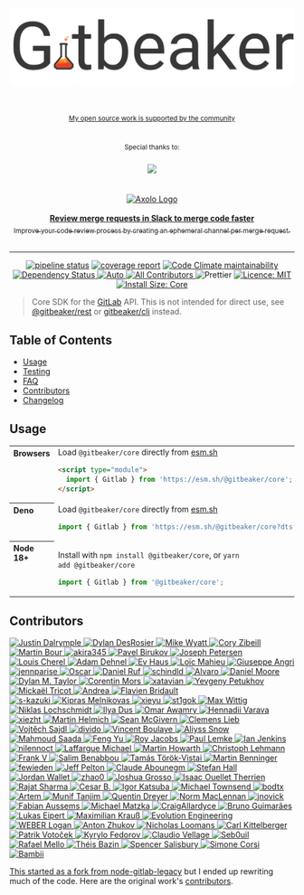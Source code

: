 <div align="center">
  <br>
  <br>
  <img alt="gitbeaker" src="../../.github/ASSETS/header.svg">
  <br>
  <br>
  <br>
</div>

<div align="center">
  <p>
		<sup>
			<a href="https://github.com/jdalrymple">My open source work is supported by the community</a>
		</sup>
	</p>
  <br>
	<sup>Special thanks to:</sup>
	<br>
	<br>

  <a href="https://wearecws.com/">
    <img src="https://wearecws.com/images/brand/cws-logo.svg" width="210">
  </a>

  <br>
	<br>
  <br>

  <a href="https://axolo.co/gitlab-slack-integration/?ref=gitbeaker">
  <div>
    <img src="https://apichaos.s3.eu-west-3.amazonaws.com/logo_axolo.png" width="210" alt="Axolo Logo"/>
    <br>
    <br>
  </div>
  <b>Review merge requests in Slack to merge code faster</b>
  <div>
    <sub>Improve your code review process by creating an ephemeral channel per merge request.</sub>
    <br>
  </div>
  </a>

  <br>
  <hr>
</div>

<p align="center">
   <a href="https://gitlab.com/jdalrymple/gitbeaker/-/commits/main"><img alt="pipeline status" src="https://gitlab.com/jdalrymple/gitbeaker/badges/main/pipeline.svg?ignore_skipped=true" /></a>
   <a href="https://gitlab.com/jdalrymple/gitbeaker/-/commits/main"><img alt="coverage report" src="https://gitlab.com/jdalrymple/gitbeaker/badges/main/coverage.svg?job=test:unit:core" /></a>
  <a href="https://codeclimate.com/github/jdalrymple/gitbeaker">
    <img src="https://codeclimate.com/github/jdalrymple/gitbeaker/badges/gpa.svg" alt="Code Climate maintainability">
  </a>
  <a href="https://img.shields.io/librariesio/release/npm/@gitbeaker/core">
    <img src="https://img.shields.io/librariesio/release/npm/@gitbeaker/core" alt="Dependency Status" />
  </a>
  <a href="https://github.com/intuit/auto">
    <img src="https://img.shields.io/badge/release-auto.svg?colorA=888888&colorB=9B065A&label=auto" alt="Auto">
  </a>
  <a href="#contributors-">
    <img src="https://img.shields.io/badge/all_contributors-orange.svg?style=round" alt="All Contributors" />
  </a>
  <img src="https://img.shields.io/badge/code%20style-prettier-ff69b4.svg" alt="Prettier">
  <a href="LICENSE.md">
    <img src="https://img.shields.io/badge/License-MIT-yellow.svg" alt="Licence: MIT">
  </a>
  <a href="https://packagephobia.now.sh/result?p=@gitbeaker/core">
    <img src="https://packagephobia.now.sh/badge?p=@gitbeaker/core" alt="Install Size: Core">
  </a>
</p>

> Core SDK for the [GitLab](https://gitlab.com/gitlab-org/gitlab/) API. This is not intended for direct use, see [@gitbeaker/rest](https://www.npmjs.com/package/@gitbeaker/rest) or [gitbeaker/cli](https://www.npmjs.com/package/@gitbeaker/cli) instead.

## Table of Contents

- [Usage](#usage)
- [Testing](../../docs/TESTING.md)
- [FAQ](../../FAQ.md)
- [Contributors](#contributors)
- [Changelog](./CHANGELOG.md)

## Usage

<table>
<tbody valign=top align=left>
<tr><th>
Browsers
</th><td width=100%>
Load <code>@gitbeaker/core</code> directly from <a href="https://esm.sh">esm.sh</a>

```html
<script type="module">
  import { Gitlab } from 'https://esm.sh/@gitbeaker/core';
</script>
```

</td></tr>
<tr><th>
Deno
</th><td width=100%>
Load <code>@gitbeaker/core</code> directly from <a href="https://esm.sh">esm.sh</a>

```ts
import { Gitlab } from 'https://esm.sh/@gitbeaker/core?dts';
```

</td></tr>
<tr><th>
Node 18+
</th><td>

Install with <code>npm install @gitbeaker/core</code>, or <code>yarn add @gitbeaker/core</code>

```js
import { Gitlab } from '@gitbeaker/core';
```

</td></tr>
</tbody>
</table>

## Contributors

<!-- ALL-CONTRIBUTORS-LIST:START - Do not remove or modify this section -->
<!-- prettier-ignore-start -->
<!-- markdownlint-disable -->
<p>
    <tr>
      <td align="center" valign="top" width="3.84%"><a href="https://github.com/jdalrymple"><img src="https://images.weserv.nl/?url=https://avatars3.githubusercontent.com/u/3743662?v=4&h=25&w=25&fit=cover&mask=circle&maxage=7d" alt="Justin Dalrymple"/></td>
      <td align="center" valign="top" width="3.84%"><a href="https://github.com/dylandesrosier"><img src="https://images.weserv.nl/?url=https://avatars.githubusercontent.com/u/13701258?v=4&h=25&w=25&fit=cover&mask=circle&maxage=7d" alt="Dylan DesRosier"/></td>
      <td align="center" valign="top" width="3.84%"><a href="https://github.com/mikew"><img src="https://images.weserv.nl/?url=https://avatars.githubusercontent.com/u/4729?v=4&h=25&w=25&fit=cover&mask=circle&maxage=7d" alt="Mike Wyatt"/></td>
      <td align="center" valign="top" width="3.84%"><a href="https://github.com/coryzibell"><img src="https://images.weserv.nl/?url=https://avatars.githubusercontent.com/u/7986014?v=4&h=25&w=25&fit=cover&mask=circle&maxage=7d" alt="Cory Zibeill"/></td>
      <td align="center" valign="top" width="3.84%"><a href="https://github.com/shadygrove"><img src="https://images.weserv.nl/?url=https://avatars.githubusercontent.com/u/5209850?v=4&h=25&w=25&fit=cover&mask=circle&maxage=7d" alt="Martin Bour"/></td>
      <td align="center" valign="top" width="3.84%"><a href="https://github.com/akira345"><img src="https://images.weserv.nl/?url=https://avatars0.githubusercontent.com/u/655764?v=4&h=25&w=25&fit=cover&mask=circle&maxage=7d" alt="akira345"/></td>
      <td align="center" valign="top" width="3.84%"><a href="https://birukov.me"><img src="https://images.weserv.nl/?url=https://avatars2.githubusercontent.com/u/1861546?v=4&h=25&w=25&fit=cover&mask=circle&maxage=7d" alt="Pavel Birukov "/></td>
      <td align="center" valign="top" width="3.84%"><a href="http://jetersen.dev"><img src="https://images.weserv.nl/?url=https://avatars2.githubusercontent.com/u/1661688?v=4&h=25&w=25&fit=cover&mask=circle&maxage=7d" alt="Joseph Petersen"/></td>
      <td align="center" valign="top" width="3.84%"><a href="https://github.com/Musinux"><img src="https://images.weserv.nl/?url=https://avatars3.githubusercontent.com/u/563373?v=4&h=25&w=25&fit=cover&mask=circle&maxage=7d" alt="Louis Cherel"/></td>
      <td align="center" valign="top" width="3.84%"><a href="http://www.arsdehnel.net"><img src="https://images.weserv.nl/?url=https://avatars3.githubusercontent.com/u/1697162?v=4&h=25&w=25&fit=cover&mask=circle&maxage=7d" alt="Adam Dehnel"/></td>
      <td align="center" valign="top" width="3.84%"><a href="http://www.haus.gg/"><img src="https://images.weserv.nl/?url=https://avatars3.githubusercontent.com/u/226640?v=4&h=25&w=25&fit=cover&mask=circle&maxage=7d" alt="Ev Haus"/></td>
      <td align="center" valign="top" width="3.84%"><a href="http://iGLOO.be"><img src="https://images.weserv.nl/?url=https://avatars0.githubusercontent.com/u/900947?v=4&h=25&w=25&fit=cover&mask=circle&maxage=7d" alt="Loïc Mahieu"/></td>
      <td align="center" valign="top" width="3.84%"><a href="http://www.giuseppeangri.com"><img src="https://images.weserv.nl/?url=https://avatars2.githubusercontent.com/u/9075163?v=4&h=25&w=25&fit=cover&mask=circle&maxage=7d" alt="Giuseppe Angri"/></td>
      <td align="center" valign="top" width="3.84%"><a href="https://github.com/jennparise"><img src="https://images.weserv.nl/?url=https://avatars1.githubusercontent.com/u/4134086?v=4&h=25&w=25&fit=cover&mask=circle&maxage=7d" alt="jennparise"/></td>
      <td align="center" valign="top" width="3.84%"><a href="http://obartra.github.io"><img src="https://images.weserv.nl/?url=https://avatars0.githubusercontent.com/u/3877773?v=4&h=25&w=25&fit=cover&mask=circle&maxage=7d" alt="Oscar"/></td>
      <td align="center" valign="top" width="3.84%"><a href="https://daniel-ruf.de"><img src="https://images.weserv.nl/?url=https://avatars1.githubusercontent.com/u/827205?v=4&h=25&w=25&fit=cover&mask=circle&maxage=7d" alt="Daniel Ruf"/></td>
      <td align="center" valign="top" width="3.84%"><a href="https://github.com/schindld"><img src="https://images.weserv.nl/?url=https://avatars0.githubusercontent.com/u/1659632?v=4&h=25&w=25&fit=cover&mask=circle&maxage=7d" alt="schindld"/></td>
      <td align="center" valign="top" width="3.84%"><a href="https://alvarobg.com"><img src="https://images.weserv.nl/?url=https://avatars0.githubusercontent.com/u/12004383?v=4&h=25&w=25&fit=cover&mask=circle&maxage=7d" alt="Alvaro"/></td>
      <td align="center" valign="top" width="3.84%"><a href="http://northhorizon.net"><img src="https://images.weserv.nl/?url=https://avatars3.githubusercontent.com/u/616152?v=4&h=25&w=25&fit=cover&mask=circle&maxage=7d" alt="Daniel Moore"/></td>
      <td align="center" valign="top" width="3.84%"><a href="https://dylanmtaylor.com"><img src="https://images.weserv.nl/?url=https://avatars2.githubusercontent.com/u/277927?v=4&h=25&w=25&fit=cover&mask=circle&maxage=7d" alt="Dylan M. Taylor"/></td>
      <td align="center" valign="top" width="3.84%"><a href="https://pixelswap.fr/"><img src="https://images.weserv.nl/?url=https://avatars1.githubusercontent.com/u/4266283?v=4&h=25&w=25&fit=cover&mask=circle&maxage=7d" alt="Corentin Mors"/></td>
      <td align="center" valign="top" width="3.84%"><a href="https://github.com/xatavian"><img src="https://images.weserv.nl/?url=https://avatars1.githubusercontent.com/u/17217965?v=4&h=25&w=25&fit=cover&mask=circle&maxage=7d" alt="xatavian"/></td>
      <td align="center" valign="top" width="3.84%"><a href="https://stackoverflow.com/story/yepninja"><img src="https://images.weserv.nl/?url=https://avatars3.githubusercontent.com/u/11796206?v=4&h=25&w=25&fit=cover&mask=circle&maxage=7d" alt="Yevgeny Petukhov"/></td>
      <td align="center" valign="top" width="3.84%"><a href="https://about.me/mickaeltr"><img src="https://images.weserv.nl/?url=https://avatars2.githubusercontent.com/u/378910?v=4&h=25&w=25&fit=cover&mask=circle&maxage=7d" alt="Mickaël Tricot"/></td>
      <td align="center" valign="top" width="3.84%"><a href="https://github.com/andreasciamanna"><img src="https://images.weserv.nl/?url=https://avatars0.githubusercontent.com/u/181780?v=4&h=25&w=25&fit=cover&mask=circle&maxage=7d" alt="Andrea"/></td>
      <td align="center" valign="top" width="3.84%"><a href="http://www.ircad.fr/"><img src="https://images.weserv.nl/?url=https://avatars0.githubusercontent.com/u/8638653?v=4&h=25&w=25&fit=cover&mask=circle&maxage=7d" alt="Flavien Bridault"/></td>
    </tr><br />
    <tr>
      <td align="center" valign="top" width="3.84%"><a href="https://github.com/s-kazuki"><img src="https://images.weserv.nl/?url=https://avatars2.githubusercontent.com/u/9253374?v=4&h=25&w=25&fit=cover&mask=circle&maxage=7d" alt="s-kazuki"/></td>
      <td align="center" valign="top" width="3.84%"><a href="https://github.com/kiprasmel"><img src="https://images.weserv.nl/?url=https://avatars3.githubusercontent.com/u/29430509?v=4&h=25&w=25&fit=cover&mask=circle&maxage=7d" alt="Kipras Melnikovas"/></td>
      <td align="center" valign="top" width="3.84%"><a href="https://github.com/Gkxie"><img src="https://images.weserv.nl/?url=https://avatars0.githubusercontent.com/u/27680715?v=4&h=25&w=25&fit=cover&mask=circle&maxage=7d" alt="xieyu"/></td>
      <td align="center" valign="top" width="3.84%"><a href="https://github.com/st1gok"><img src="https://images.weserv.nl/?url=https://avatars1.githubusercontent.com/u/13641693?v=4&h=25&w=25&fit=cover&mask=circle&maxage=7d" alt="st1gok"/></td>
      <td align="center" valign="top" width="3.84%"><a href="https://github.com/max-wittig"><img src="https://images.weserv.nl/?url=https://avatars3.githubusercontent.com/u/6639323?v=4&h=25&w=25&fit=cover&mask=circle&maxage=7d" alt="Max Wittig"/></td>
      <td align="center" valign="top" width="3.84%"><a href="https://github.com/nlochschmidt"><img src="https://images.weserv.nl/?url=https://avatars3.githubusercontent.com/u/759624?v=4&h=25&w=25&fit=cover&mask=circle&maxage=7d" alt="Niklas Lochschmidt"/></td>
      <td align="center" valign="top" width="3.84%"><a href="https://github.com/illyaMs"><img src="https://images.weserv.nl/?url=https://avatars3.githubusercontent.com/u/26578665?v=4&h=25&w=25&fit=cover&mask=circle&maxage=7d" alt="Ilya Dus"/></td>
      <td align="center" valign="top" width="3.84%"><a href="https://github.com/wamry"><img src="https://images.weserv.nl/?url=https://avatars0.githubusercontent.com/u/32439651?v=4&h=25&w=25&fit=cover&mask=circle&maxage=7d" alt="Omar Awamry"/></td>
      <td align="center" valign="top" width="3.84%"><a href="https://github.com/Sumragen"><img src="https://images.weserv.nl/?url=https://avatars0.githubusercontent.com/u/15640910?v=4&h=25&w=25&fit=cover&mask=circle&maxage=7d" alt="Hennadii Varava"/></td>
      <td align="center" valign="top" width="3.84%"><a href="https://github.com/xiezht"><img src="https://images.weserv.nl/?url=https://avatars1.githubusercontent.com/u/18051618?v=4&h=25&w=25&fit=cover&mask=circle&maxage=7d" alt="xiezht"/></td>
      <td align="center" valign="top" width="3.84%"><a href="http://www.martin-helmich.de/en"><img src="https://images.weserv.nl/?url=https://avatars3.githubusercontent.com/u/2538958?v=4&h=25&w=25&fit=cover&mask=circle&maxage=7d" alt="Martin Helmich"/></td>
      <td align="center" valign="top" width="3.84%"><a href="https://github.com/smcgivern"><img src="https://images.weserv.nl/?url=https://avatars0.githubusercontent.com/u/1120328?v=4&h=25&w=25&fit=cover&mask=circle&maxage=7d" alt="Sean McGivern"/></td>
      <td align="center" valign="top" width="3.84%"><a href="https://github.com/Vogel612"><img src="https://images.weserv.nl/?url=https://avatars.githubusercontent.com/u/7288995?v=4&h=25&w=25&fit=cover&mask=circle&maxage=7d" alt="Clemens Lieb"/></td>
      <td align="center" valign="top" width="3.84%"><a href="https://sajdl.com/"><img src="https://images.weserv.nl/?url=https://avatars.githubusercontent.com/u/5222912?v=4&h=25&w=25&fit=cover&mask=circle&maxage=7d" alt="Vojtěch Sajdl"/></td>
      <td align="center" valign="top" width="3.84%"><a href="https://github.com/divido"><img src="https://images.weserv.nl/?url=https://avatars.githubusercontent.com/u/4614626?v=4&h=25&w=25&fit=cover&mask=circle&maxage=7d" alt="divido"/></td>
      <td align="center" valign="top" width="3.84%"><a href="https://github.com/vboulaye"><img src="https://images.weserv.nl/?url=https://avatars.githubusercontent.com/u/652767?v=4&h=25&w=25&fit=cover&mask=circle&maxage=7d" alt="Vincent Boulaye"/></td>
      <td align="center" valign="top" width="3.84%"><a href="https://github.com/Aliyss"><img src="https://images.weserv.nl/?url=https://avatars.githubusercontent.com/u/33941859?v=4&h=25&w=25&fit=cover&mask=circle&maxage=7d" alt="Aliyss Snow"/></td>
      <td align="center" valign="top" width="3.84%"><a href="https://github.com/saada"><img src="https://images.weserv.nl/?url=https://avatars.githubusercontent.com/u/1087987?v=4&h=25&w=25&fit=cover&mask=circle&maxage=7d" alt="Mahmoud Saada"/></td>
      <td align="center" valign="top" width="3.84%"><a href="https://github.com/F3n67u"><img src="https://images.weserv.nl/?url=https://avatars.githubusercontent.com/u/12343178?v=4&h=25&w=25&fit=cover&mask=circle&maxage=7d" alt="Feng Yu"/></td>
      <td align="center" valign="top" width="3.84%"><a href="https://datatra.sh/"><img src="https://images.weserv.nl/?url=https://avatars.githubusercontent.com/u/173822?v=4&h=25&w=25&fit=cover&mask=circle&maxage=7d" alt="Roy Jacobs"/></td>
      <td align="center" valign="top" width="3.84%"><a href="http://www.paullemke.com/"><img src="https://images.weserv.nl/?url=https://avatars.githubusercontent.com/u/976010?v=4&h=25&w=25&fit=cover&mask=circle&maxage=7d" alt="Paul Lemke"/></td>
      <td align="center" valign="top" width="3.84%"><a href="http://jenko.me/"><img src="https://images.weserv.nl/?url=https://avatars.githubusercontent.com/u/131355?v=4&h=25&w=25&fit=cover&mask=circle&maxage=7d" alt="Ian Jenkins"/></td>
      <td align="center" valign="top" width="3.84%"><a href="https://www.nilennoct.com/"><img src="https://images.weserv.nl/?url=https://avatars.githubusercontent.com/u/4055220?v=4&h=25&w=25&fit=cover&mask=circle&maxage=7d" alt="nilennoct"/></td>
      <td align="center" valign="top" width="3.84%"><a href="http://michael.laffargue.fr/"><img src="https://images.weserv.nl/?url=https://avatars.githubusercontent.com/u/503129?v=4&h=25&w=25&fit=cover&mask=circle&maxage=7d" alt="Laffargue Michael"/></td>
      <td align="center" valign="top" width="3.84%"><a href="https://github.com/MartinHowarth"><img src="https://images.weserv.nl/?url=https://avatars.githubusercontent.com/u/7187425?v=4&h=25&w=25&fit=cover&mask=circle&maxage=7d" alt="Martin Howarth"/></td>
      <td align="center" valign="top" width="3.84%"><a href="https://github.com/christophlehmann"><img src="https://images.weserv.nl/?url=https://avatars.githubusercontent.com/u/4953689?v=4&h=25&w=25&fit=cover&mask=circle&maxage=7d" alt="Christoph Lehmann"/></td>
    </tr><br />
    <tr>
      <td align="center" valign="top" width="3.84%"><a href="https://theopensourceu.org/"><img src="https://images.weserv.nl/?url=https://avatars.githubusercontent.com/u/253471?v=4&h=25&w=25&fit=cover&mask=circle&maxage=7d" alt="Frank V"/></td>
      <td align="center" valign="top" width="3.84%"><a href="https://github.com/Salimlou"><img src="https://images.weserv.nl/?url=https://avatars.githubusercontent.com/u/357286?v=4&h=25&w=25&fit=cover&mask=circle&maxage=7d" alt="Salim Benabbou"/></td>
      <td align="center" valign="top" width="3.84%"><a href="https://github.com/tvtamas"><img src="https://images.weserv.nl/?url=https://avatars.githubusercontent.com/u/1945260?v=4&h=25&w=25&fit=cover&mask=circle&maxage=7d" alt="Tamás Török-Vistai"/></td>
      <td align="center" valign="top" width="3.84%"><a href="https://github.com/MartinBenninger"><img src="https://images.weserv.nl/?url=https://avatars.githubusercontent.com/u/20296116?v=4&h=25&w=25&fit=cover&mask=circle&maxage=7d" alt="Martin Benninger"/></td>
      <td align="center" valign="top" width="3.84%"><a href="https://github.com/fewieden"><img src="https://images.weserv.nl/?url=https://avatars.githubusercontent.com/u/9334168?v=4&h=25&w=25&fit=cover&mask=circle&maxage=7d" alt="fewieden"/></td>
      <td align="center" valign="top" width="3.84%"><a href="https://www.jeffpelton.com/"><img src="https://images.weserv.nl/?url=https://avatars.githubusercontent.com/u/36627?v=4&h=25&w=25&fit=cover&mask=circle&maxage=7d" alt="Jeff Pelton"/></td>
      <td align="center" valign="top" width="3.84%"><a href="https://github.com/claude-abounegm"><img src="https://images.weserv.nl/?url=https://avatars.githubusercontent.com/u/11809881?v=4&h=25&w=25&fit=cover&mask=circle&maxage=7d" alt="Claude Abounegm"/></td>
      <td align="center" valign="top" width="3.84%"><a href="https://github.com/Marethyu1"><img src="https://images.weserv.nl/?url=https://avatars.githubusercontent.com/u/17978203?v=4&h=25&w=25&fit=cover&mask=circle&maxage=7d" alt="Stefan Hall"/></td>
      <td align="center" valign="top" width="3.84%"><a href="https://github.com/Mr-Wallet"><img src="https://images.weserv.nl/?url=https://avatars.githubusercontent.com/u/799000?v=4&h=25&w=25&fit=cover&mask=circle&maxage=7d" alt="Jordan Wallet"/></td>
      <td align="center" valign="top" width="3.84%"><a href="https://github.com/zhao0"><img src="https://images.weserv.nl/?url=https://avatars.githubusercontent.com/u/7556666?v=4&h=25&w=25&fit=cover&mask=circle&maxage=7d" alt="zhao0"/></td>
      <td align="center" valign="top" width="3.84%"><a href="https://www.linkedin.com/in/joshuagrosso"><img src="https://images.weserv.nl/?url=https://avatars.githubusercontent.com/u/4530584?v=4&h=25&w=25&fit=cover&mask=circle&maxage=7d" alt="Joshua Grosso"/></td>
      <td align="center" valign="top" width="3.84%"><a href="https://github.com/yonguelink"><img src="https://images.weserv.nl/?url=https://avatars.githubusercontent.com/u/9469187?v=4&h=25&w=25&fit=cover&mask=circle&maxage=7d" alt="Isaac Ouellet Therrien"/></td>
      <td align="center" valign="top" width="3.84%"><a href="https://wearecws.com/"><img src="https://images.weserv.nl/?url=https://avatars.githubusercontent.com/u/24895138?v=4&h=25&w=25&fit=cover&mask=circle&maxage=7d" alt="Rajat Sharma"/></td>
      <td align="center" valign="top" width="3.84%"><a href="https://github.com/Casz"><img src="https://images.weserv.nl/?url=https://avatars.githubusercontent.com/u/65105345?v=4&h=25&w=25&fit=cover&mask=circle&maxage=7d" alt="Cesar B."/></td>
      <td align="center" valign="top" width="3.84%"><a href="https://blog.katsuba.dev/"><img src="https://images.weserv.nl/?url=https://avatars.githubusercontent.com/u/10637135?v=4&h=25&w=25&fit=cover&mask=circle&maxage=7d" alt="Igor Katsuba"/></td>
      <td align="center" valign="top" width="3.84%"><a href="http://www.doublespeakgames.com/"><img src="https://images.weserv.nl/?url=https://avatars.githubusercontent.com/u/4884483?v=4&h=25&w=25&fit=cover&mask=circle&maxage=7d" alt="Michael Townsend"/></td>
      <td align="center" valign="top" width="3.84%"><a href="https://github.com/bodtx"><img src="https://images.weserv.nl/?url=https://avatars.githubusercontent.com/u/1039550?v=4&h=25&w=25&fit=cover&mask=circle&maxage=7d" alt="bodtx"/></td>
      <td align="center" valign="top" width="3.84%"><a href="https://github.com/arthot"><img src="https://images.weserv.nl/?url=https://avatars.githubusercontent.com/u/1815294?v=4&h=25&w=25&fit=cover&mask=circle&maxage=7d" alt="Artem"/></td>
      <td align="center" valign="top" width="3.84%"><a href="https://muniftanjim.dev/"><img src="https://images.weserv.nl/?url=https://avatars.githubusercontent.com/u/8050659?v=4&h=25&w=25&fit=cover&mask=circle&maxage=7d" alt="Munif Tanjim"/></td>
      <td align="center" valign="top" width="3.84%"><a href="https://www.qkdreyer.dev/"><img src="https://images.weserv.nl/?url=https://avatars.githubusercontent.com/u/717869?v=4&h=25&w=25&fit=cover&mask=circle&maxage=7d" alt="Quentin Dreyer"/></td>
      <td align="center" valign="top" width="3.84%"><a href="https://iwritethe.codes/"><img src="https://images.weserv.nl/?url=https://avatars.githubusercontent.com/u/192728?v=4&h=25&w=25&fit=cover&mask=circle&maxage=7d" alt="Norm MacLennan"/></td>
      <td align="center" valign="top" width="3.84%"><a href="https://github.com/jnovick"><img src="https://images.weserv.nl/?url=https://avatars.githubusercontent.com/u/7881319?v=4&h=25&w=25&fit=cover&mask=circle&maxage=7d" alt="jnovick"/></td>
      <td align="center" valign="top" width="3.84%"><a href="https://www.fabianaussems.com/"><img src="https://images.weserv.nl/?url=https://avatars.githubusercontent.com/u/57530?v=4&h=25&w=25&fit=cover&mask=circle&maxage=7d" alt="Fabian Aussems"/></td>
      <td align="center" valign="top" width="3.84%"><a href="https://github.com/mima0815"><img src="https://images.weserv.nl/?url=https://avatars.githubusercontent.com/u/14311597?v=4&h=25&w=25&fit=cover&mask=circle&maxage=7d" alt="Michael Matzka"/></td>
      <td align="center" valign="top" width="3.84%"><a href="https://github.com/CraigAllardyce"><img src="https://images.weserv.nl/?url=https://avatars.githubusercontent.com/u/9052289?v=4&h=25&w=25&fit=cover&mask=circle&maxage=7d" alt="CraigAllardyce"/></td>
      <td align="center" valign="top" width="3.84%"><a href="https://github.com/brunobastosg"><img src="https://images.weserv.nl/?url=https://avatars.githubusercontent.com/u/320122?v=4&h=25&w=25&fit=cover&mask=circle&maxage=7d" alt="Bruno Guimarães"/></td>
    </tr><br />
    <tr>
      <td align="center" valign="top" width="3.84%"><a href="http://leipert.io/"><img src="https://images.weserv.nl/?url=https://avatars.githubusercontent.com/u/2906107?v=4&h=25&w=25&fit=cover&mask=circle&maxage=7d" alt="Lukas Eipert"/></td>
      <td align="center" valign="top" width="3.84%"><a href="https://max.krauss.io/"><img src="https://images.weserv.nl/?url=https://avatars.githubusercontent.com/u/914671?v=4&h=25&w=25&fit=cover&mask=circle&maxage=7d" alt="Maximilian Krauß"/></td>
      <td align="center" valign="top" width="3.84%"><a href="https://eng.evolution.com/"><img src="https://images.weserv.nl/?url=https://avatars.githubusercontent.com/u/15799569?v=4&h=25&w=25&fit=cover&mask=circle&maxage=7d" alt="Evolution Engineering"/></td>
      <td align="center" valign="top" width="3.84%"><a href="https://github.com/Neonox31"><img src="https://images.weserv.nl/?url=https://avatars.githubusercontent.com/u/1135958?v=4&h=25&w=25&fit=cover&mask=circle&maxage=7d" alt="WEBER Logan"/></td>
      <td align="center" valign="top" width="3.84%"><a href="https://t.me/mister_cheater"><img src="https://images.weserv.nl/?url=https://avatars.githubusercontent.com/u/5055654?v=4&h=25&w=25&fit=cover&mask=circle&maxage=7d" alt="Anton Zhukov"/></td>
      <td align="center" valign="top" width="3.84%"><a href="https://github.com/beaverusiv"><img src="https://images.weserv.nl/?url=https://avatars.githubusercontent.com/u/4149031?v=4&h=25&w=25&fit=cover&mask=circle&maxage=7d" alt="Nicholas Loomans"/></td>
      <td align="center" valign="top" width="3.84%"><a href="https://icedream.pw/"><img src="https://images.weserv.nl/?url=https://avatars.githubusercontent.com/u/807772?v=4&h=25&w=25&fit=cover&mask=circle&maxage=7d" alt="Carl Kittelberger"/></td>
      <td align="center" valign="top" width="3.84%"><a href="https://patrik.votocek.cz/"><img src="https://images.weserv.nl/?url=https://avatars.githubusercontent.com/u/112567?v=4&h=25&w=25&fit=cover&mask=circle&maxage=7d" alt="Patrik Votoček"/></td>
      <td align="center" valign="top" width="3.84%"><a href="https://kyr.github.io/CV/"><img src="https://images.weserv.nl/?url=https://avatars.githubusercontent.com/u/426462?v=4&h=25&w=25&fit=cover&mask=circle&maxage=7d" alt="Kyrylo Fedorov"/></td>
      <td align="center" valign="top" width="3.84%"><a href="https://github.com/claudio-vellage"><img src="https://images.weserv.nl/?url=https://avatars.githubusercontent.com/u/28930612?v=4&h=25&w=25&fit=cover&mask=circle&maxage=7d" alt="Claudio Vellage"/></td>
      <td align="center" valign="top" width="3.84%"><a href="https://github.com/seb0uil"><img src="https://images.weserv.nl/?url=https://avatars.githubusercontent.com/u/5122626?v=4&h=25&w=25&fit=cover&mask=circle&maxage=7d" alt="Seb0uil"/></td>
      <td align="center" valign="top" width="3.84%"><a href="http://merorafael.info/"><img src="https://images.weserv.nl/?url=https://avatars.githubusercontent.com/u/3404989?v=4&h=25&w=25&fit=cover&mask=circle&maxage=7d" alt="Rafael Mello"/></td>
      <td align="center" valign="top" width="3.84%"><a href="https://github.com/tbazin"><img src="https://images.weserv.nl/?url=https://avatars.githubusercontent.com/u/9104039?v=4&h=25&w=25&fit=cover&mask=circle&maxage=7d" alt="Théis Bazin"/></td>
      <td align="center" valign="top" width="3.84%"><a href="http://spencersalisbury.com/"><img src="https://images.weserv.nl/?url=https://avatars.githubusercontent.com/u/8053224?v=4&h=25&w=25&fit=cover&mask=circle&maxage=7d" alt="Spencer Salisbury"/></td>
      <td align="center" valign="top" width="3.84%"><a href="https://simonecorsi.dev/"><img src="https://images.weserv.nl/?url=https://avatars.githubusercontent.com/u/5617452?v=4&h=25&w=25&fit=cover&mask=circle&maxage=7d" alt="Simone Corsi"/></td>
      <td align="center" valign="top" width="3.84%"><a href="https://github.com/Bambii556"><img src="https://images.weserv.nl/?url=https://avatars.githubusercontent.com/u/34485027?v=4&h=25&w=25&fit=cover&mask=circle&maxage=7d" alt="Bambii"/></td>
    </tr>
</p>

<!-- markdownlint-restore -->
<!-- prettier-ignore-end -->

<!-- ALL-CONTRIBUTORS-LIST:END -->

This started as a fork from [node-gitlab-legacy](https://github.com/rest-gitlab/rest-gitlab-legacy) but I ended up rewriting much of the code. Here are the original work's [contributors](https://github.com/rest-gitlab/rest-gitlab-legacy#contributors).
